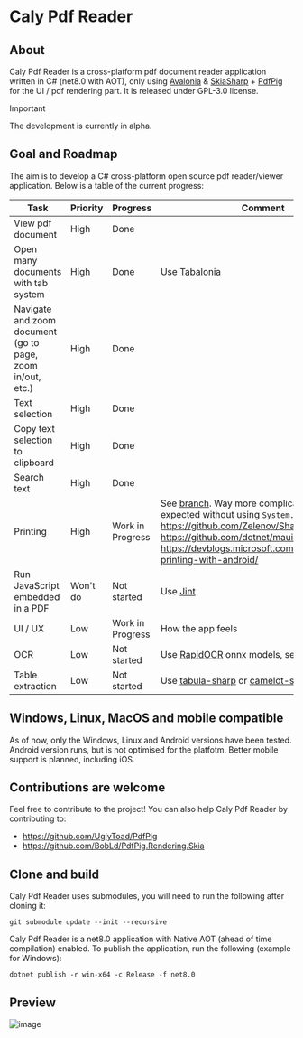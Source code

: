 # Caly Pdf Reader
## About
Caly Pdf Reader is a cross-platform pdf document reader application written in C# (net8.0 with AOT), only using [Avalonia](https://github.com/AvaloniaUI/Avalonia) & [SkiaSharp](https://github.com/mono/SkiaSharp) + [PdfPig](https://github.com/UglyToad/PdfPig) for the UI / pdf rendering part. It is released under GPL-3.0 license.

> [!IMPORTANT]
> The development is currently in alpha.

## Goal and Roadmap
The aim is to develop a C# cross-platform open source pdf reader/viewer application. Below is a table of the current progress:

| Task | Priority | Progress | Comment | TODO |
| ---- | -------- | -------- | ------- | ---- |
| View pdf document | High | Done | | Performance to improve |
| Open many documents with tab system | High | Done | Use [Tabalonia](https://github.com/egorozh/Tabalonia) | Bugs to fix - see https://github.com/BobLd/Caly/issues/11 |
| Navigate and zoom document (go to page, zoom in/out, etc.) | High | Done | | Performance to improve |
| Text selection | High | Done | | Improve rendering by merging words into lines |
| Copy text selection to clipboard | High | Done | | |
| Search text | High | Done | | Improve word matching |
| Printing | High | Work in Progress | See [branch](https://github.com/BobLd/Caly/tree/printing). Way more complicated than expected without using `System.Drawing`. See https://github.com/Zelenov/SharpIpp https://github.com/dotnet/maui/issues/9931 https://devblogs.microsoft.com/xamarin/native-printing-with-android/ | |
| Run JavaScript embedded in a PDF | Won't do | Not started | Use [Jint](https://github.com/sebastienros/jint) | |
| UI / UX | Low | Work in Progress | How the app feels | Need better colors, icons, transitions, etc. |
| OCR | Low | Not started | Use [RapidOCR](https://github.com/RapidAI/RapidOCR) onnx models, see [RapidOcrNet](https://github.com/BobLd/RapidOcrNet) | |
| Table extraction | Low | Not started  | Use [tabula-sharp](https://github.com/BobLd/tabula-sharp) or [camelot-sharp](https://github.com/BobLd/camelot-sharp) | |

## Windows, Linux, MacOS and mobile compatible
As of now, only the Windows, Linux and Android versions have been tested. Android version runs, but is not optimised for the platfotm. Better mobile support is planned, including iOS.

## Contributions are welcome
Feel free to contribute to the project! You can also help Caly Pdf Reader by contributing to:
- https://github.com/UglyToad/PdfPig
- https://github.com/BobLd/PdfPig.Rendering.Skia

## Clone and build
Caly Pdf Reader uses submodules, you will need to run the following after cloning it:
```
git submodule update --init --recursive
```

Caly Pdf Reader is a net8.0 application with Native AOT (ahead of time compilation) enabled. To publish the application, run the following (example for Windows):
```
dotnet publish -r win-x64 -c Release -f net8.0
```

## Preview
![image](https://github.com/BobLd/Caly/assets/38405645/b8a191fd-fd9f-49f3-823e-cc6acb0f2429)

